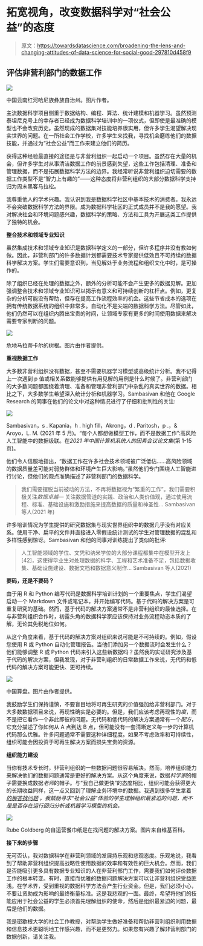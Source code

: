 # 拓宽视角，改变数据科学对“社会公益”的态度

> 原文：<https://towardsdatascience.com/broadening-the-lens-and-changing-attitudes-of-data-science-for-social-good-297810d458f9>

## 评估非营利部门的数据工作

![](img/de1d05c24f09ebd4727d04e25bb2fdcd.png)

中国云南红河哈尼族彝族自治州。图片作者。

主流数据科学项目侧重于数据结构、编程、算法、统计建模和机器学习。虽然预测泰坦尼克号上的幸存者已经成为数据科学培训中的一项仪式，但即使是最准确的模型也不会改变历史。虽然现成的数据集对技能培养很实用，但许多学生渴望解决现实世界的问题。在一所社会工作学校，许多学生来找我，寻找机会磨练他们的数据技能，并通过为“社会公益”而工作来建立他们的简历。

获得这种经验最直接的途径是与非营利组织一起启动一个项目。虽然存在大量的机会，但许多学生对从事清洁数据工作的前景感到失望，这些工作包括清理、准备和管理数据，而不是拓展数据科学方法的边界。我经常听说非营利组织迫切需要的数据工作类型不是“智力上有趣的”——这种态度将非营利组织的大部分数据科学支持归为周末黑客马拉松。

我尊重他人的学术兴趣。我认识到我是数据科学社区中基本技术的消费者。我永远不会突破数据科学方法的界限。成为数据科学社区的正式成员并不是我的愿望。我对解决社会和环境问题感兴趣，数据科学的策略、方法和工具为开展这类工作提供了独特的机会。

**整合技术和领域专业知识**

虽然集成技术和领域专业知识是数据科学定义的一部分，但许多程序并没有教如何做。因此，非营利部门的许多数据计划都需要技术专家提供低效且不可持续的数据科学解决方案。学生们需要意识到，当见解处于业务流程和组织文化中时，是可操作的。

除了组织已经在处理的数据之外，额外的分析可能不会产生更多的数据见解。更加强调整合技术和领域专业知识可以揭示有意义和可持续创新的杠杆点。例如，更复杂的分析可能没有帮助，但存在提高工作流程效率的机会。这些节省成本的选项在拥有传统数据系统的组织中非常多。自动化不是尖端的数据科学方法。尽管如此，他们仍然可以在组织内腾出宝贵的时间，让领域专家有更多的时间使用数据来解决需要专家判断的问题。

![](img/fe6ec7e149cd74a6bd615278e8c4a151.png)

危地马拉蒂卡尔的树根。图片由作者提供。

**重视数据工作**

大多数非营利组织没有数据，甚至不需要机器学习模型或高级统计分析。我不记得上一次遇到 p 值或相关系数能够提供有用见解的用例是什么时候了。非营利部门的大多数问题都围绕着清理、准备和管理非营利部门中杂乱的真实世界的数据。相比之下，大多数学生希望深入统计分析和机器学习。Sambasivan 和他在 Google Research 的同事在他们的论文中对这种情况进行了仔细和批判性的关注:

![](img/0b0cc597575cd1b1043af21abe5e94bd.png)

Sambasivan，s . Kapania，h . high fill，Akrong，d . Paritosh，p .，& Aroyo，L. M. (2021 年 5 月)。“每个人都想做模型工作，而不是数据工作”:高风险人工智能中的数据级联。在*2021 年中国计算机系统人的因素会议论文集*(第 1-15 页)。

他们令人信服地指出，“数据工作在许多社会技术领域被广泛低估……高风险领域的数据质量差可能对弱势群体和环境产生巨大影响。”虽然他们专门围绕人工智能进行讨论，但他们的观点准确描述了非营利部门的数据科学。

> 我们需要摆脱当前被动的方法，不再将数据视为“繁重的工作”。我们需要积极关注*数据卓越—* 关注数据管道的实践、政治和人类价值观，通过使用流程、标准、基础设施和激励措施来提高数据的质量和神圣性… Sambasivan 等人(2021 年)

许多培训情况为学生提供的研究数据集与现实世界组织中的数据几乎没有对应关系。使用干净、扁平的文件并直接进入零假设统计测试的学生对管理数据的混乱和多样性感到惊讶。Sambasivan 和他的同事对训练提出了类似的批评:

> 人工智能领域的学位、文凭和纳米学位的大部分课程都集中在模型开发上[42]，这使得毕业生对处理数据的科学、工程和艺术准备不足，包括数据收集、基础设施建设、数据文档和数据意义制作… Sambasivan 等人(2021)

**要码，还是不要码？**

由于用 R 和 Python 编写代码是数据科学培训计划的一个重要焦点，学生们渴望启动一个 Markdown 文件或笔记本，并开始编写代码。基于代码的解决方案是可重复研究的基础。然而，基于代码的解决方案通常不是非营利组织的最佳选择。在与非营利组织合作时，初露头角的数据科学家应该保持对业务流程动态本质的了解，无论其免税地位如何。

从这个角度来看，基于代码的解决方案对组织来说可能是不可持续的。例如，假设您使用 R 或 Python 自动化管理报告。当他们添加另一个数据流时会发生什么？他们能够调整 R 或 Python 代码来引入这些新数据吗？虽然我的实证研究涉及基于代码的解决方案，但我发现，对于非营利组织的日常数据工作来说，无代码和低代码的解决方案可能更快、更可持续。

![](img/6d0cb2567d4ccd6098c1a36155dcd9a0.png)

中国算盘。图片由作者提供。

我鼓励学生们保持谨慎，不要盲目地将可再生研究的价值强加给非营利部门。对于大多数数据项目来说，再现性确实是必要的。但是，我们应该考虑再现性的*度*，而不是把它看作一个非此即彼的问题。无代码和低代码的解决方案通常有一个*配方*，它充分描述了你如何从 A 点到达 B 点，但可能没有一套清晰定义每一步的计算机代码那么优雅。许多问题通常不需要这种详细程度。如果不考虑效率和可持续性，组织可能会因投资于可再生解决方案而损失宝贵的资源。

**组织能力建设**

当你有技术专长时，非营利组织的一些数据问题很容易解决。然而，培养组织能力来解决他们的数据问题通常是更好的解决方案。从这个角度来说，数据*科学家*的帽子需要换成数据*老师*的帽子。与“我自己做更快”的态度相比，组织可能会获得更大的长期收益同样，这一点又回到了理解业务环境中的数据。我遇到很多学生拿着 [*的解答找问题*](https://en.wikipedia.org/wiki/Wikipedia:Solutions_looking_for_a_problem#:~:text=A%20solution%20looking%20for%20a,not%20offer%20any%20practical%20advantages.) *。我鼓励寻求“社会公益”体验的学生理解组织最紧迫的问题，而不是是否存在运行回归分析或机器学习模型的机会。*

![](img/6485e753e3daad8575b0f5956709af96.png)

Rube Goldberg 的自运营餐巾纸是在找问题的解决方案。图片来自维基百科。

**接下来的步骤**

无可否认，我对数据科学在非营利领域的发展持乐观和悲观态度。乐观地说，我看到了帮助非营利组织提高战略性使用数据的效率和有效性的巨大机会。然而，我们是否能吸引更多具有数据专业知识的人在非营利部门工作，需要我们如何评价数据工作的根本转变。有时，直接而优雅的数据问题解决方案可以让非营利组织受益匪浅。在学术界，受到重视的数据科学方法会产生行业资金。但是，我们必须小心，不要让资助成为影响的最终衡量标准。这是我悲观的一面。最终，希望将他们的技能应用于社会公益的学生必须首先理解组织的使命，然后是组织最紧迫的问题，最后是他们的数据。

我是密歇根大学的社会工作教授，对帮助学生做好准备和帮助非营利组织利用数据和信息技术更聪明地工作感兴趣，而不是更努力。如果您有兴趣了解非营利部门的数据创新，请关注我。